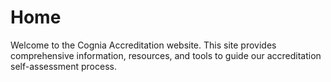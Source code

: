 # Home

Welcome to the Cognia Accreditation website. This site provides comprehensive information, resources, and tools to guide our accreditation self-assessment process. 